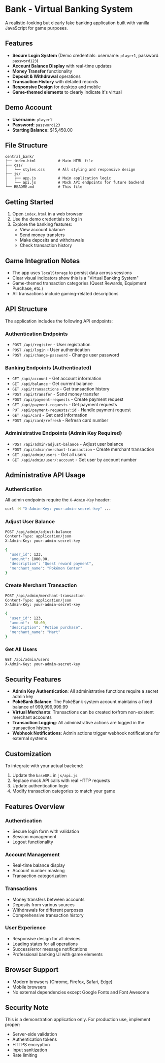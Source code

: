 # Bank - Virtual Banking System

A realistic-looking but clearly fake banking application built with vanilla JavaScript for game purposes.

## Features

- **Secure Login System** (Demo credentials: username: `player1`, password: `password123`)
- **Account Balance Display** with real-time updates
- **Money Transfer** functionality
- **Deposit & Withdrawal** operations
- **Transaction History** with detailed records
- **Responsive Design** for desktop and mobile
- **Game-themed elements** to clearly indicate it's virtual

## Demo Account

- **Username:** `player1`
- **Password:** `password123`
- **Starting Balance:** $15,450.00

## File Structure

```
central_bank/
├── index.html          # Main HTML file
├── css/
│   └── styles.css      # All styling and responsive design
├── js/
│   ├── app.js          # Main application logic
│   └── api.js          # Mock API endpoints for future backend
└── README.md           # This file
```

## Getting Started

1. Open `index.html` in a web browser
2. Use the demo credentials to log in
3. Explore the banking features:
   - View account balance
   - Send money transfers
   - Make deposits and withdrawals
   - Check transaction history

## Game Integration Notes

- The app uses `localStorage` to persist data across sessions
- Clear visual indicators show this is a "Virtual Banking System"
- Game-themed transaction categories (Quest Rewards, Equipment Purchase, etc.)
- All transactions include gaming-related descriptions

## API Structure

The application includes the following API endpoints:

### Authentication Endpoints
- `POST /api/register` - User registration
- `POST /api/login` - User authentication
- `POST /api/change-password` - Change user password

### Banking Endpoints (Authenticated)
- `GET /api/account` - Get account information
- `GET /api/balance` - Get current balance
- `GET /api/transactions` - Get transaction history
- `POST /api/transfer` - Send money transfer
- `POST /api/payment-requests` - Create payment request
- `GET /api/payment-requests` - Get payment requests
- `PUT /api/payment-requests/:id` - Handle payment request
- `GET /api/card` - Get card information
- `POST /api/card/refresh` - Refresh card number

### Administrative Endpoints (Admin Key Required)
- `POST /api/admin/adjust-balance` - Adjust user balance
- `POST /api/admin/merchant-transaction` - Create merchant transaction
- `GET /api/admin/users` - Get all users
- `GET /api/admin/user/:account` - Get user by account number

## Administrative API Usage

### Authentication
All admin endpoints require the `X-Admin-Key` header:
```bash
curl -H "X-Admin-Key: your-admin-secret-key" ...
```

### Adjust User Balance
```bash
POST /api/admin/adjust-balance
Content-Type: application/json
X-Admin-Key: your-admin-secret-key

{
  "user_id": 123,
  "amount": 1000.00,
  "description": "Quest reward payment",
  "merchant_name": "Pokémon Center"
}
```

### Create Merchant Transaction
```bash
POST /api/admin/merchant-transaction
Content-Type: application/json
X-Admin-Key: your-admin-secret-key

{
  "user_id": 123,
  "amount": -50.00,
  "description": "Potion purchase",
  "merchant_name": "Mart"
}
```

### Get All Users
```bash
GET /api/admin/users
X-Admin-Key: your-admin-secret-key
```

## Security Features

- **Admin Key Authentication**: All administrative functions require a secret admin key
- **PokéBank Balance**: The PokéBank system account maintains a fixed balance of 999,999,999.99
- **Virtual Merchants**: Transactions can be created to/from non-existent merchant accounts
- **Transaction Logging**: All administrative actions are logged in the transaction history
- **Webhook Notifications**: Admin actions trigger webhook notifications for external systems

## Customization

To integrate with your actual backend:

1. Update the `baseURL` in `js/api.js`
2. Replace mock API calls with real HTTP requests
3. Update authentication logic
4. Modify transaction categories to match your game

## Features Overview

### Authentication
- Secure login form with validation
- Session management
- Logout functionality

### Account Management
- Real-time balance display
- Account number masking
- Transaction categorization

### Transactions
- Money transfers between accounts
- Deposits from various sources
- Withdrawals for different purposes
- Comprehensive transaction history

### User Experience
- Responsive design for all devices
- Loading states for all operations
- Success/error message notifications
- Professional banking UI with game elements

## Browser Support

- Modern browsers (Chrome, Firefox, Safari, Edge)
- Mobile browsers
- No external dependencies except Google Fonts and Font Awesome

## Security Note

This is a demonstration application only. For production use, implement proper:
- Server-side validation
- Authentication tokens
- HTTPS encryption
- Input sanitization
- Rate limiting
